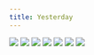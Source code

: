 ```yaml
---
title: Yesterday
---
```


![](/images/others/part-7/ys1.jpg)
![](/images/others/part-7/ys2.jpg)
![](/images/others/part-7/ys3.jpg)
![](/images/others/part-7/ys4.jpg)
![](/images/others/part-7/ys5.jpg)
![](/images/others/part-7/ys6.jpg)
![](/images/others/part-7/ys7.jpg)